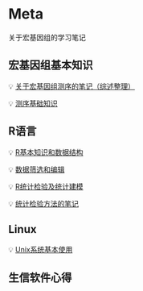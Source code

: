 # Meta

关于宏基因组的学习笔记

## 宏基因组基本知识

:bulb: [关于宏基因组测序的笔记（综述整理）](https://github.com/Zhang-EK/Metagenome-markdown/blob/main/Metagenome%20.md)

:bulb: [测序基础知识](https://github.com/Zhang-EK/Metagenome-markdown/blob/main/宏基因组基础知识.md)

## R语言

:bulb:  [R基本知识和数据结构](https://github.com/Zhang-EK/Meta/blob/main/R_course1.R)

:bulb:  [数据筛选和编辑](https://github.com/Zhang-EK/Meta/blob/main/R_course2.R)

:bulb:  [R统计检验及统计建模](https://github.com/Zhang-EK/Meta/blob/main/R_course3.R)  

:bulb:  [统计检验方法的笔记](https://github.com/Zhang-EK/Meta/blob/main/test.method.md)

## Linux

:bulb:  [Unix系统基本使用](https://zhang-ek.github.io/2022/12/01/Unix_intro/)  

## 生信软件心得



